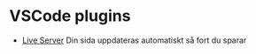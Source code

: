 # VSCode plugins
- [Live Server](https://marketplace.visualstudio.com/items?itemName=ritwickdey.LiveServer) Din sida uppdateras automatiskt så fort du sparar

